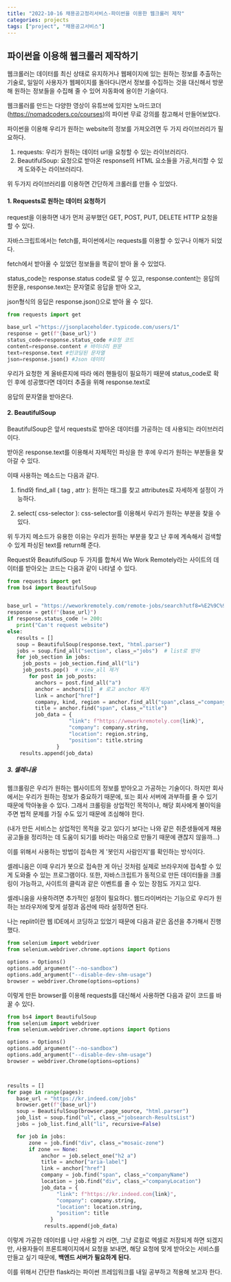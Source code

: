 ```yaml
---
title: "2022-10-16 채용공고정리서비스-파이썬을 이용한 웹크롤러 제작"
categories: projects
tags: ["project", "채용공고서비스"]
---
```




## 파이썬을 이용해 웹크롤러 제작하기

웹크롤러는 데이터를 최신 상태로 유지하거나 웹페이지에 있는 원하는 정보를 추출하는 기술로, 일일이 사용자가 웹페이지를 돌아다니면서 정보를 수집하는 것을 대신해서 방문해 원하는 정보들을 수집해 줄 수 있어 자동화에 용이한 기술이다. 

 

웹크롤러를 만드는 다양한 영상이 유튜브에 있지만 노마드코더(https://nomadcoders.co/courses)의 파이썬 무료 강의를 참고해서 만들어보았다.



 파이썬을 이용해 우리가 원하는 website의 정보를 가져오려면 두 가지 라이브러리가 필요하다.

1. requests: 우리가 원하는 데이터 url을 요청할 수 있는 라이브러리다.
2. BeautifulSoup: 요청으로 받아온 response의 HTML 요소들을 가공,처리할 수 있게 도와주는 라이브러리다.



위 두가지 라이브러리를 이용하면 간단하게 크롤러를 만들 수 있었다.



#### 1. Requests로 원하는 데이터 요청하기

request을 이용하면 내가 먼저 공부했던 GET, POST, PUT, DELETE HTTP 요청을 할 수 있다. 

자바스크립트에서는 fetch를, 파이썬에서는 requests를 이용할 수 있구나 이해가 되었다.

fetch에서 받아올 수 있었던 정보들을 똑같이 받아 올 수 있었다. 

status_code는 response.status code로 알 수 있고, response.content는 응답의 원문을, response.text는 문자열로 응답을 받아 오고,

json형식의 응답은 response.json()으로 받아 올 수 있다.



```python
from requests import get

base_url ="https://jsonplaceholder.typicode.com/users/1"
response = get(f"{base_url}")
status_code=response.status_code #요청 코드
content=response.content # 바이너리 원문
text=response.text #인코딩된 문자열
json=response.json() #Json 데이터

```

우리가 요청한 게 올바른지에 따라 에러 핸들링이 필요하기 때문에 status_code로 확인 후에 성공했다면 데이터 추출을 위해 response.text로

응답의 문자열을 받아온다.



#### 2. BeautifulSoup 

BeautifulSoup은 앞서 requests로 받아온 데이터를 가공하는 데 사용되는 라이브러리이다.

받아온 response.text를 이용해서 자체적인 파싱을 한 후에 우리가 원하는 부분들을 찾아갈 수 있다.

이때 사용하는 메소드는 다음과 같다.

1. find와 find_all ( tag , attr ): 원하는 태그를 찾고 attributes로 자세하게 설정이 가능하다.

2. select( css-selector ): css-selector를 이용해서 우리가 원하는 부분을 찾을 수 있다.

위 두가지 메소드가 유용한 이유는 우리가 원하는 부분을 찾고 난 후에 계속해서 검색할 수 있게 파싱된 text를 return해 준다.



Request와 BeautifulSoup 두 가지를 합쳐서 We Work Remotely라는 사이트의 데이터를 받아오는 코드는 다음과 같이 나타낼 수 있다.

```python
from requests import get
from bs4 import BeautifulSoup


base_url = "https://weworkremotely.com/remote-jobs/search?utf8=%E2%9C%93&term="
response = get(f"{base_url}")
if response.status_code != 200:
   print("Can't request website")
else:
   results = []
   soup = BeautifulSoup(response.text, "html.parser")
   jobs = soup.find_all("section", class_="jobs")  # list로 받아
   for job_section in jobs:
     job_posts = job_section.find_all("li")
     job_posts.pop()  # view_all 제거
       for post in job_posts:
         anchors = post.find_all("a")
         anchor = anchors[1]  # 로고 anchor 제거
         link = anchor["href"]
         company, kind, region = anchor.find_all("span",class_="company")
         title = anchor.find("span", class_="title")
         job_data = {
                    "link": f"https://weworkremotely.com{link}",
                    "company": company.string,
                    "location": region.string,
                    "position": title.string
                }
    results.append(job_data)

```

 

##### 3. 셀레니움 

웹크롤링은 우리가 원하는 웹사이트의 정보를 받아오고 가공하는 기술이다. 하지만 회사에서는 우리가 원하는 정보가 중요하기 때문에, 또는 회사 서버에 과부하를 줄 수 있기 때문에 막아놓을 수 있다. 그래서 크롤링을 상업적인 목적이나, 해당 회사에게 불이익을 주면 법적 문제를 가질 수도 있기 때문에 조심해야 한다. 

(내가 만든 서비스는 상업적인 목적을 갖고 있다기 보다는 나와 같은 취준생들에게 채용공고들을 정리하는 데 도움이 되기를 바라는 마음으로 만들기 때문에 괜찮지 않을까...)

이를 위해서 사용하는 방법이 접속한 게 '봇인지 사람인지'를 확인하는 방식이다.



셀레니움은 이때 우리가 봇으로 접속한 게 아닌 것처럼 실제로 브라우저에 접속할 수 있게 도와줄 수 있는 프로그램이다. 또한, 자바스크립트가 동적으로 만든 데이터들을 크롤링이 가능하고, 사이트의 클릭과 같은 이벤트를 줄 수 있는 장점도 가지고 있다.



셀레니움을 사용하려면 추가적인 설정이 필요하다. 웹드라이버라는 기능으로 우리가 원하는 브라우저에 맞게 설정과 옵션에 따라 설정하면 된다.

나는 replit이란 웹 IDE에서 코딩하고 있었기 때문에 다음과 같은 옵션을 추가해서 진행했다. 



```python
from selenium import webdriver
from selenium.webdriver.chrome.options import Options

options = Options()
options.add_argument("--no-sandbox")
options.add_argument("--disable-dev-shm-usage")
browser = webdriver.Chrome(options=options)
```



이렇게 만든 browser를 이용해 requests를 대신해서 사용하면 다음과 같이 코드를 바꿀 수 있다.



```python
from bs4 import BeautifulSoup
from selenium import webdriver
from selenium.webdriver.chrome.options import Options

options = Options()
options.add_argument("--no-sandbox")
options.add_argument("--disable-dev-shm-usage")
browser = webdriver.Chrome(options=options)



results = []
for page in range(pages):
   base_url = "https://kr.indeed.com/jobs"
   browser.get(f"{base_url}")
   soup = BeautifulSoup(browser.page_source, "html.parser")
   job_list = soup.find("ul", class_="jobsearch-ResultsList")
   jobs = job_list.find_all("li", recursive=False)

   for job in jobs:
       zone = job.find("div", class_="mosaic-zone")
       if zone == None:
           anchor = job.select_one("h2 a")
           title = anchor["aria-label"]
           link = anchor["href"]
           company = job.find("span", class_="companyName")
           location = job.find("div", class_="companyLocation")
           job_data = {
                "link": f"https://kr.indeed.com{link}",
                "company": company.string,
                "location": location.string,
                "position": title
              }
            results.append(job_data)

```



이렇게 가공한 데이터를 나만 사용할 거 라면, 그냥 로컬로 엑셀로 저장되게 하면 되겠지만, 사용자들이 프론트페이지에서 요청을 보내면, 해당 요청에 맞게 받아오는 서비스를 만들고 싶기 때문에, **백엔드 서버가 필요하게 된다.**

이를 위해서 간단한 flask라는 파이썬 프레임워크를 내일 공부하고 적용해 보고자 한다.